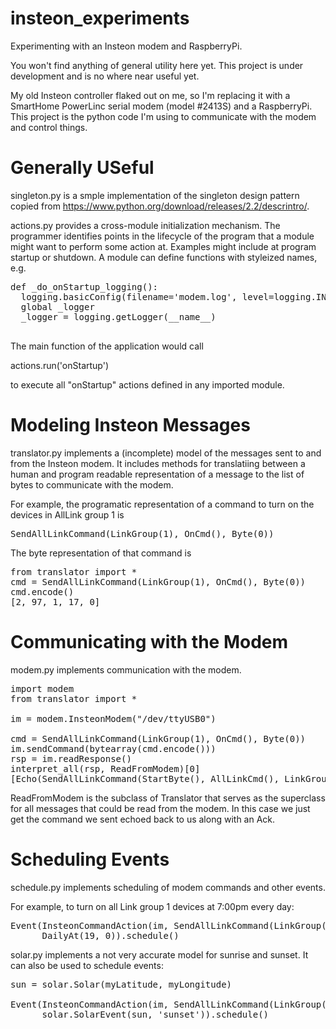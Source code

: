 # insteon_experiments
Experimenting with an Insteon modem and RaspberryPi.

You won't find anything of general utility here yet.  This project is
under development and is no where near useful yet.

My old Insteon controller flaked out on me, so I'm replacing it with a
SmartHome PowerLinc serial modem (model #2413S) and a RaspberryPi.
This project is the python code I'm using to communicate with the
modem and control things.

<h1>Generally USeful</h1>

singleton.py is a smple implementation of the singleton design pattern
copied from https://www.python.org/download/releases/2.2/descrintro/.

actions.py provides a cross-module initialization mechanism.  The
programmer identifies points in the lifecycle of the program that a
module might want to perform some action at.  Examples might include
at program startup or shutdown.  A module can define functions with
styleized names, e.g.

<pre>
def _do_onStartup_logging():
  logging.basicConfig(filename='modem.log', level=logging.INFO)
  global _logger
  _logger = logging.getLogger(__name__)

</pre>

The main function of the application would call

</pre>
actions.run('onStartup')
</pre>

to execute all "onStartup" actions defined in any imported module.


<h1>Modeling Insteon Messages</h1>

translator.py implements a (incomplete) model of the messages sent to
and from the Insteon modem.  It includes methods for translatiing
between a human and program readable representation of a message to
the list of bytes to communicate with the modem.

For example, the programatic representation of a command to turn on
the devices in AllLink group 1 is

<pre>
SendAllLinkCommand(LinkGroup(1), OnCmd(), Byte(0))
</pre>

The byte representation of that command is

<pre>
from translator import *
cmd = SendAllLinkCommand(LinkGroup(1), OnCmd(), Byte(0))
cmd.encode()
[2, 97, 1, 17, 0]
</pre>


<h1>Communicating with the Modem</h1>

modem.py implements communication with the modem.

<pre>
import modem
from translator import *

im = modem.InsteonModem("/dev/ttyUSB0")

cmd = SendAllLinkCommand(LinkGroup(1), OnCmd(), Byte(0))
im.sendCommand(bytearray(cmd.encode()))
rsp = im.readResponse()
interpret_all(rsp, ReadFromModem)[0]
[Echo(SendAllLinkCommand(StartByte(), AllLinkCmd(), LinkGroup(0x01), OnCmd(), Byte(0x00)), Ack())]
</pre>

ReadFromModem is the subclass of Translator that serves as the
superclass for all messages that could be read from the modem.  In
this case we just get the command we sent echoed back to us along with
an Ack.


<h1>Scheduling Events</h1>

schedule.py implements scheduling of modem commands and other events.

For example, to turn on all Link group 1 devices at 7:00pm every day:

<pre>
Event(InsteonCommandAction(im, SendAllLinkCommand(LinkGroup(1), OnCmd(), Byte(0))),
      DailyAt(19, 0)).schedule()
</pre>

solar.py implements a not very accurate model for sunrise and sunset.
It can also be used to schedule events:

<pre>
sun = solar.Solar(myLatitude, myLongitude)

Event(InsteonCommandAction(im, SendAllLinkCommand(LinkGroup(1), OnCmd(), Byte(0))),
      solar.SolarEvent(sun, 'sunset')).schedule()
</pre>
